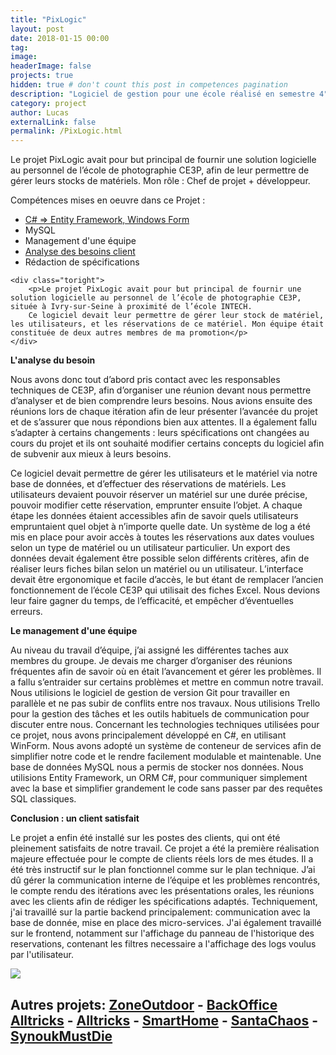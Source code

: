 ```yaml
---
title: "PixLogic"
layout: post
date: 2018-01-15 00:00
tag:
image:
headerImage: false
projects: true
hidden: true # don't count this post in competences pagination
description: "Logiciel de gestion pour une école réalisé en semestre 4"
category: project
author: Lucas
externalLink: false
permalink: /PixLogic.html
---
```


Le projet PixLogic avait pour but principal de fournir une solution logicielle au personnel de l’école de photographie CE3P, afin de leur permettre de gérer leurs stocks de matériels.
Mon rôle : Chef de projet + développeur.

Compétences mises en oeuvre dans ce Projet :

- [C# => Entity Framework, Windows Form]({{site.url}}/myportfolio/csharp)
- MySQL
- Management d'une équipe
- [Analyse des besoins client]({{site.url}}/myportfolio/analyse-besoin)
- Rédaction de spécifications


<div class="side-by-side">

    <div class="toright">
        <p>Le projet PixLogic avait pour but principal de fournir une solution logicielle au personnel de l’école de photographie CE3P, située à Ivry-sur-Seine à proximité de l’école INTECH.
        Ce logiciel devait leur permettre de gérer leur stock de matériel, les utilisateurs, et les réservations de ce matériel. Mon équipe était constituée de deux autres membres de ma promotion</p>
    </div>
</div>

<b>L'analyse du besoin</b>

Nous avons donc tout d’abord pris contact avec les responsables techniques de CE3P, afin d’organiser une réunion devant nous permettre d’analyser et de bien comprendre leurs besoins. Nous avions ensuite des réunions lors de chaque itération afin de leur présenter l’avancée du projet et de s’assurer que nous répondions bien aux attentes. Il a également fallu s’adapter à certains changements : leurs spécifications ont changées au cours du projet et ils ont souhaité modifier certains concepts du logiciel afin de subvenir aux mieux à leurs besoins.

Ce logiciel devait permettre de gérer les utilisateurs et le matériel via notre base de données, et d’effectuer des réservations de matériels.
Les utilisateurs devaient pouvoir réserver un matériel sur une durée précise, pouvoir modifier cette réservation, emprunter ensuite l’objet. A chaque étape les données étaient accessibles afin de savoir quels utilisateurs empruntaient quel objet à n’importe quelle date. Un système de log a été mis en place pour avoir accès à toutes les réservations aux dates voulues selon un type de matériel ou un utilisateur particulier. Un export des données devait également être possible selon différents critères, afin de réaliser leurs fiches bilan selon un matériel ou un utilisateur.
L’interface devait être ergonomique et facile d’accès, le but étant de remplacer l’ancien fonctionnement de l’école CE3P qui utilisait des fiches Excel. Nous devions leur faire gagner du temps, de l’efficacité, et empêcher d’éventuelles erreurs.

<b>Le management d'une équipe</b>

Au niveau du travail d’équipe, j’ai assigné les différentes taches aux membres du groupe. Je devais me charger d’organiser des réunions fréquentes afin de savoir où en était l’avancement et gérer les problèmes. Il a fallu s’entraider sur certains problèmes et mettre en commun notre travail. Nous utilisions le logiciel de gestion de version Git pour travailler en parallèle et ne pas subir de conflits entre nos travaux. Nous utilisions Trello pour la gestion des tâches et les outils habituels de communication pour discuter entre nous.
Concernant les technologies techniques utilisées pour ce projet, nous avons principalement développé en C#, en utilisant WinForm. Nous avons adopté un système de conteneur de services afin de simplifier notre code et le rendre facilement modulable et maintenable.
Une base de données MySQL nous a permis de stocker nos données. Nous utilisions Entity Framework, un ORM C#, pour communiquer simplement avec la base et simplifier grandement le code sans passer par des requêtes SQL classiques.

<b>Conclusion : un client satisfait</b>

Le projet a enfin été installé sur les postes des clients, qui ont été pleinement satisfaits de notre travail. Ce projet a été la première réalisation majeure effectuée pour le compte de clients réels lors de mes études. Il a été très instructif sur le plan fonctionnel comme sur le plan technique.
J’ai dû gérer la communication interne de l’équipe et les problèmes rencontrés, le compte rendu des itérations avec les présentations orales, les réunions avec les clients afin de rédiger les spécifications adaptés.
Techniquement, j'ai travaillé sur la partie backend principalement: communication avec la base de donnée, mise en place des micro-services.
J'ai également travaillé sur le frontend, notamment sur l'affichage du panneau de l'historique des reservations,
contenant les filtres necessaire a l'affichage des logs voulus par l'utilisateur.

<img src="{{ site.baseurl }}/images/LogoPixlogic.png">

Autres projets: [ZoneOutdoor]({{site.url}}/myportfolio/zone-outdoor.html) -
[BackOffice Alltricks]({{site.url}}/myportfolio/alltricks-backoffice.html) -
[Alltricks]({{site.url}}/myportfolio/alltricks.html) -
[SmartHome]({{site.url}}/myportfolio/smarthome.html) -
[SantaChaos]({{site.url}}/myportfolio/santachaos.html) -
[SynoukMustDie]({{site.url}}/myportfolio/synoukmustdie.html)
---
